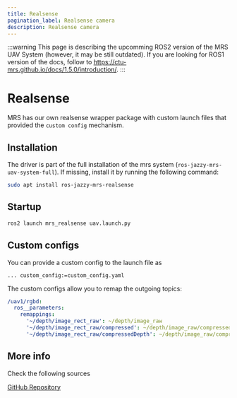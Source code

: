 ```yaml
---
title: Realsense
pagination_label: Realsense camera
description: Realsense camera
---
```


:::warning
This page is describing the upcomming ROS2 version of the MRS UAV System (however, it may be still outdated). If you are looking for ROS1 version of the docs, follow to https://ctu-mrs.github.io/docs/1.5.0/introduction/.
:::

# Realsense

MRS has our own realsense wrapper package with custom launch files that provided the `custom config` mechanism.

## Installation

The driver is part of the full installation of the mrs system (`ros-jazzy-mrs-uav-system-full`).
If missing, install it by running the following command:
```bash
sudo apt install ros-jazzy-mrs-realsense
```

## Startup

```bash
ros2 launch mrs_realsense uav.launch.py
```

## Custom configs

You can provide a custom config to the launch file as
```
... custom_config:=custom_config.yaml
```

The custom configs allow you to remap the outgoing topics:
```yaml
/uav1/rgbd:
  ros__parameters:
    remappings:
      '~/depth/image_rect_raw': ~/depth/image_raw
      '~/depth/image_rect_raw/compressed': ~/depth/image_raw/compressed
      '~/depth/image_rect_raw/compressedDepth': ~/depth/image_raw/compressedDepth
```

## More info

Check the following sources

[GitHub Repository](https://github.com/ctu-mrs/realsense/tree/ros2)
